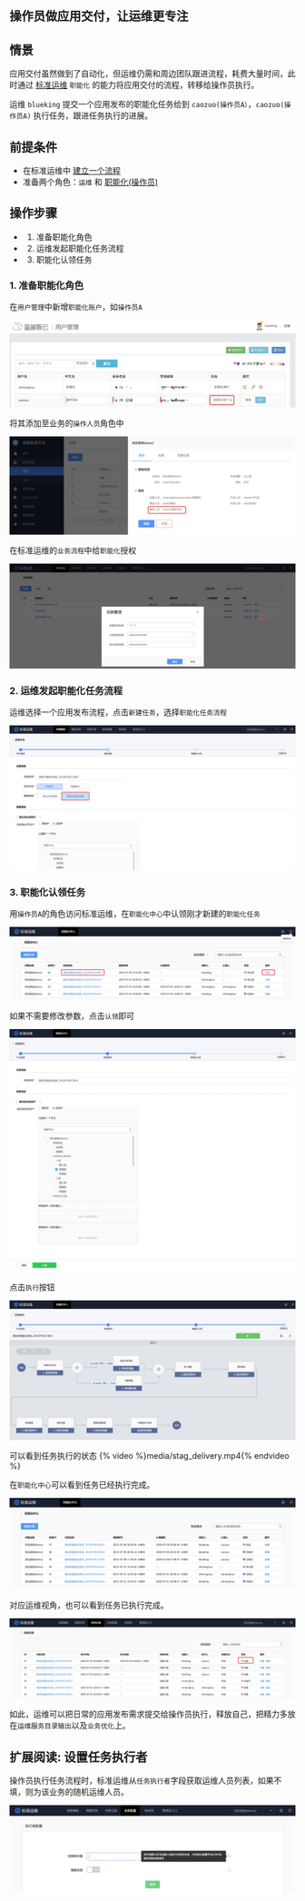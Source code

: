 操作员做应用交付，让运维更专注
---

## 情景

应用交付虽然做到了自动化，但运维仍需和周边团队跟进流程，耗费大量时间，此时通过 [标准运维](https://docs.bk.tencent.com/gcloud/product.html) `职能化` 的能力将应用交付的流程，转移给操作员执行。

运维 `blueking` 提交一个应用发布的职能化任务给到 `caozuo(操作员A）`，`caozuo(操作员A)` 执行任务，跟进任务执行的进展。

## 前提条件
- 在标准运维中 [建立一个流程](https://docs.bk.tencent.com/gcloud/function.html#flow)
- 准备两个角色：`运维` 和  [职能化(操作员)](https://docs.bk.tencent.com/paas/FunctionIntroduced.html#RoleManagement)

## 操作步骤
- 1. 准备职能化角色
- 2. 运维发起职能化任务流程
- 3. 职能化认领任务


### 1. 准备职能化角色  

在`用户管理`中新增`职能化账户`，如`操作员A`

![-w1226](media/15626758602537.jpg)

将其添加至业务的`操作人员`角色中

![-w1358](media/15626757873636.jpg)

在标准运维的`业务流程`中给`职能化`授权

![-w1678](media/15626655943347.jpg)


### 2. 运维发起职能化任务流程

运维选择一个应用发布流程，点击`新建任务`，选择`职能化任务流程`

![-w1673](media/15626651187357.jpg)



### 3. 职能化认领任务
用`操作员A`的角色访问标准运维，在`职能化中心`中认领刚才新建的`职能化任务`

![-w1484](media/15626652375328.jpg)

如果不需要修改参数，点击`认领`即可

![](media/15626653433243.jpg)

点击`执行`按钮

![-w1666](media/15626726352252.jpg)

可以看到任务执行的状态
{% video %}media/stag_delivery.mp4{% endvideo %}

在`职能化中心`可以看到任务已经执行完成。

![-w1433](media/15627514845867.jpg)

对应运维视角，也可以看到任务已执行完成。

![-w1589](media/15627516202535.jpg)


如此，运维可以把日常的应用发布需求提交给操作员执行，释放自己，把精力多放在`运维服务目录输出`以及`业务优化`上。


## 扩展阅读: 设置任务执行者

操作员执行任务流程时，标准运维从`任务执行者`字段获取运维人员列表，如果不填，则为该业务的随机运维人员。

![-w1349](media/15626743700020.jpg)
